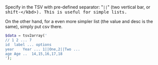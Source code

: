 Specify in the TSV with pre-defined separator: "`||`" (two vertical bar, or <kbd>shift-\</kbd>). This is useful for simple lists.

On the other hand, for a even more simpler list (the value and desc is the same), simply put csv there.

```php
$data = tsv2array('
// 1 2 ... 7
id	label ... options
year	Year ... 1||One,2||Two ...
age	Age	..	14,15,16,17,18
');
```
